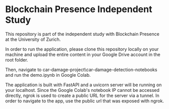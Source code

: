 # Blockchain Presence Independent Study
This repository is part of the independent study with Blockchain Presence at the University of Zurich.

In order to run the application, please clone this repository locally on your machine and upload the entire content in your Google Drive account in the root folder.

Then, navigate to car-damage-project\car-damage-detection-notebooks and run the demo.ipynb in Google Colab.

The application is built with FastAPI and a uvicorn server will be running on your localhost. Since the Google Colab's notebook IP cannot be accessed directly, ngrok is used to create a public URL for the server via a tunnel. In order to navigate to the app, use the public url that was exposed with ngrok.
